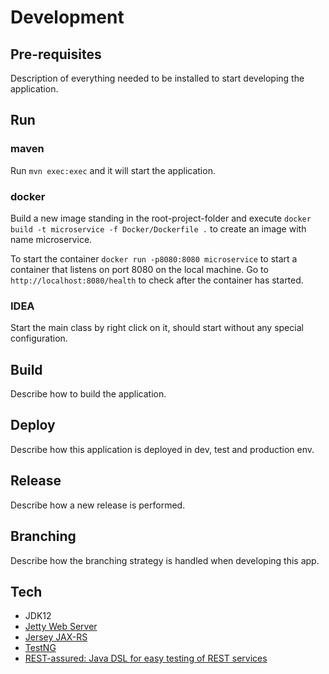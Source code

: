 # Development

## Pre-requisites
Description of everything needed to be installed to start developing the application.

## Run
### maven
Run `mvn exec:exec` and it will start the application.

### docker 
Build a new image standing in the root-project-folder and execute `docker build -t microservice -f Docker/Dockerfile .` 
to create an image with name microservice.

To start the container `docker run -p8080:8080 microservice` to start a container that listens on port 8080 on
the local machine. Go to `http://localhost:8080/health` to check after the container has started. 

### IDEA
Start the main class by right click on it, should start without any special configuration.

## Build
Describe how to build the application.

## Deploy
Describe how this application is deployed in dev, test and production env.

## Release
Describe how a new release is performed.

## Branching
Describe how the branching strategy is handled when developing this app.

## Tech

* JDK12
* [Jetty Web Server](https://www.eclipse.org/jetty/)
* [Jersey JAX-RS](https://jersey.github.io/)
* [TestNG](https://github.com/cbeust/testng)
* [REST-assured: Java DSL for easy testing of REST services](https://github.com/rest-assured/rest-assured)
